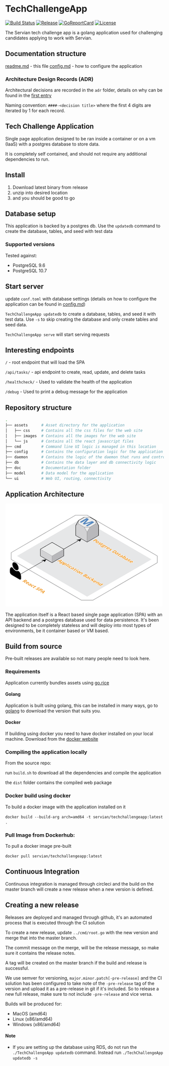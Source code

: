 # TechChallengeApp

[![Build Status][circleci-badge]][circleci]
[![Release][release-badge]][release]
[![GoReportCard][report-badge]][report]
[![License][license-badge]][license]

[circleci-badge]: https://circleci.com/gh/servian/TechChallengeApp.svg?style=shield&circle-token=8dfd03c6c2a5dc5555e2f1a84c36e33bc58ad0aa
[circleci]: https://circleci.com/gh/servian/TechChallengeApp
[release-badge]: http://img.shields.io/github/release/servian/TechChallengeApp/all.svg?style=flat
[release]:https://github.com/servian/TechChallengeApp/releases
[report-badge]: https://goreportcard.com/badge/github.com/servian/TechChallengeApp
[report]: https://goreportcard.com/report/github.com/servian/TechChallengeApp
[license-badge]: https://img.shields.io/github/license/servian/TechChallengeApp.svg?style=flat
[license]: https://github.com/servian/TechChallengeApp/license

The Servian tech challenge app is a golang application used for challenging candidates applying to work with Servian.

## Documentation structure

[readme.md](readme.md) - this file
[config.md](config.md) - how to configure the application

### Architecture Design Records (ADR)

Architectural decisions are recorded in the `adr` folder, details on why can be found in the [first entry](adr/0001-record-architecture-decisions.md)

Naming convention: `####-<decision title>` where the first 4 digits are iterated by 1 for each record.

## Tech Challenge Application

Single page application designed to be ran inside a container or on a vm (IaaS) with a postgres database to store data.

It is completely self contained, and should not require any additional dependencies to run.

## Install

1. Download latest binary from release
2. unzip into desired location
3. and you should be good to go

## Database setup

This application is backed by a postgres db. Use the `updatedb` command to create the database, tables, and seed with test data

### Supported versions

Tested against:

* PostgreSQL 9.6
* PostgreSQL 10.7

## Start server

update `conf.toml` with database settings (details on how to configure the application can be found in [config.md](config.md))

`TechChallengeApp updatedb` to create a database, tables, and seed it with test data. Use `-s` to skip creating the database and only create tables and seed data.

`TechChallengeApp serve` will start serving requests

## Interesting endpoints

`/` - root endpoint that will load the SPA

`/api/tasks/` - api endpoint to create, read, update, and delete tasks

`/healthcheck/` - Used to validate the health of the application

`/debug` - Used to print a debug message for the application

## Repository structure

``` sh
.
├── assets      # Asset directory for the application
│   ├── css     # Contains all the css files for the web site
│   ├── images  # Contains all the images for the web site
│   └── js      # Contains all the react javascript files
├── cmd         # Command line UI logic is managed in this location
├── config      # Contains the configuration logic for the application
├── daemon      # Contains the logic of the daemon that runs and control the app
├── db          # Contains the data layer and db connectivity logic
├── doc         # Documentation folder
├── model       # Data model for the application
└── ui          # Web UI, routing, connectivity
```

## Application Architecture

![architecture](images/architecture.png)

The application itself is a React based single page application (SPA) with an API backend and a postgres database used for data persistence. It's been designed to be completely stateless and will deploy into most types of environments, be it container based or VM based.

## Build from source

Pre-built releases are available so not many people need to look here.

### Requirements

Application currently bundles assets using [go.rice](https://github.com/GeertJohan/go.rice/)

#### Golang

Application is built using golang, this can be installed in many ways, go to [golang](https://golang.org/) to download the version that suits you.

#### Docker

If building using docker you need to have docker installed on your local machine. Download from the [docker website](https://www.docker.com/get-started)

### Compiling the application locally

From the source repo:

run `build.sh` to download all the dependencies and compile the application

the `dist` folder contains the compiled web package

### Docker build using docker

To build a docker image with the application installed on it

`docker build --build-arg arch=amd64 -t servian/techchallengeapp:latest .`


### Pull Image from Dockerhub:

To pull a docker image pre-built

`docker pull servian/techchallengeapp:latest`

## Continuous Integration

Continuous integration is managed through circleci and the build on the master branch will create a new release when a new version is defined.

## Creating a new release

Releases are deployed and managed through github, it's an automated process that is executed through the CI solution

To create a new release, update `../cmd/root.go` with the new version and merge that into the master branch.

The commit message on the merge, will be the release message, so make sure it contains the release notes.

A tag will be created on the master branch if the build and release is successful.

We use semver for versioning, `major.minor.patch[-pre-release]` and the CI solution has been configured to take note of the `-pre-release` tag of the version and upload it as a pre-release in git if it's included. So to release a new full release, make sure to not include `-pre-release` and vice versa.

Builds will be produced for:

* MacOS (amd64)
* Linux (x86/amd64)
* Windows (x86/amd64)

#### Note
* If you are setting up the database using RDS, do not run the `./TechChallengeApp updatedb` command. Instead run `./TechChallengeApp updatedb -s` 

